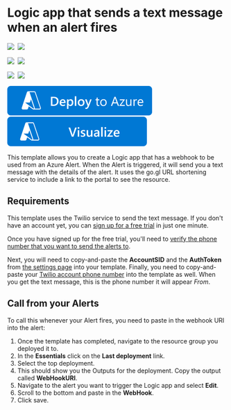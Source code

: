 # Logic app that sends a text message when an alert fires

<IMG SRC="https://azurequickstartsservice.blob.core.windows.net/badges/201-alert-to-text-message-with-logic-app/PublicLastTestDate.svg" />&nbsp;
<IMG SRC="https://azurequickstartsservice.blob.core.windows.net/badges/201-alert-to-text-message-with-logic-app/PublicDeployment.svg" />&nbsp;

<IMG SRC="https://azurequickstartsservice.blob.core.windows.net/badges/201-alert-to-text-message-with-logic-app/FairfaxLastTestDate.svg" />&nbsp;
<IMG SRC="https://azurequickstartsservice.blob.core.windows.net/badges/201-alert-to-text-message-with-logic-app/FairfaxDeployment.svg" />&nbsp;

<IMG SRC="https://azurequickstartsservice.blob.core.windows.net/badges/201-alert-to-text-message-with-logic-app/BestPracticeResult.svg" />&nbsp;
<IMG SRC="https://azurequickstartsservice.blob.core.windows.net/badges/201-alert-to-text-message-with-logic-app/CredScanResult.svg" />&nbsp;

<a href="https://portal.azure.com/#create/Microsoft.Template/uri/https%3A%2F%2Fraw.githubusercontent.com%2FAzure%2Fazure-quickstart-templates%2Fmaster%2F201-alert-to-text-message-with-logic-app%2Fazuredeploy.json" target="_blank">
    <img src="https://raw.githubusercontent.com/Azure/azure-quickstart-templates/master/1-CONTRIBUTION-GUIDE/images/deploytoazure.svg"/>
</a>
<a href="http://armviz.io/#/?load=https%3A%2F%2Fraw.githubusercontent.com%2FAzure%2Fazure-quickstart-templates%2Fmaster%2F201-alert-to-text-message-with-logic-app%2Fazuredeploy.json" target="_blank">
    <img src="https://raw.githubusercontent.com/Azure/azure-quickstart-templates/master/1-CONTRIBUTION-GUIDE/images/visualizebutton.svg"/>
</a>

This template allows you to create a Logic app that has a webhook to be used from an Azure Alert. When the Alert is triggered, it will send you a text message with the details of the alert. It uses the go.gl URL shortening service to include a link to the portal to see the resource. 

## Requirements

This template uses the Twilio service to send the text message. If you don't have an account yet, you can [sign up for a free trial](https://www.twilio.com/try-twilio) in just one minute. 

Once you have signed up for the free trial, you'll need to [verify the phone number that you want to send the alerts to](https://www.twilio.com/user/account/phone-numbers/verified).

Next, you will need to copy-and-paste the  **AccountSID** and the **AuthToken** from [the settings page](https://www.twilio.com/user/account/settings) into your template.   Finally, you need to copy-and-paste your [Twilio account phone number](https://www.twilio.com/user/account/phone-numbers/incoming) into the template as well. When you get the text message, this is the phone number it will appear *From*.

## Call from your Alerts

To call this whenever your Alert fires, you need to paste in the webhook URI into the alert:

1. Once the template has completed, navigate to the resource group you deployed it to.
2. In the **Essentials** click on the **Last deployment** link. 
3. Select the top deployment.
4. This should show you the Outputs for the deployment. Copy the output called **WebHookURI**. 
5. Navigate to the alert you want to trigger the Logic app and select **Edit**.
6. Scroll to the bottom and paste in the **WebHook**. 
7. Click save.

